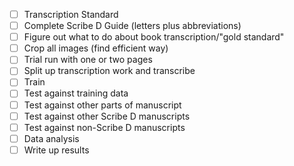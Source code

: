 
- [ ] Transcription Standard 
- [ ] Complete Scribe D Guide (letters plus abbreviations) 
- [ ] Figure out what to do about book transcription/"gold standard"
- [ ] Crop all images (find efficient way) 
- [ ] Trial run with one or two pages 
- [ ] Split up transcription work and transcribe 
- [ ] Train 
- [ ] Test against training data 
- [ ] Test against other parts of manuscript 
- [ ] Test against other Scribe D manuscripts 
- [ ] Test against non-Scribe D manuscripts 
- [ ] Data analysis 
- [ ] Write up results 

